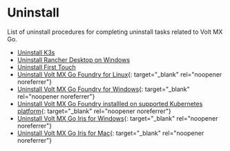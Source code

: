 # Uninstall

List of uninstall procedures for completing uninstall tasks related to Volt MX Go. 

- [Uninstall K3s](k3suninstall.md)
- [Uninstall Rancher Desktop on Windows](rancheruninstall.md)
- [Uninstall First Touch](uninstallfirsttouch.md)
- [Uninstall Volt MX Go Foundry for Linux](https://opensource.hcltechsw.com/volt-mx-docs/95/docs/documentation/Foundry/voltmx_foundry_linux_install_guide/Content/Uninstalling_VoltMX_Foundry.html){: target="_blank" rel="noopener noreferrer"}
- [Uninstall Volt MX Go Foundry for Windows](https://opensource.hcltechsw.com/volt-mx-docs/95/docs/documentation/Foundry/voltmx_foundry_windows_install_guide/Content/Uninstalling_VoltMX_Foundry.html){: target="_blank" rel="noopener noreferrer"}
- [Uninstall Volt MX Go Foundry installled on supported Kubernetes platform](https://opensource.hcltechsw.com/volt-mx-docs/95/docs/documentation/Foundry/voltmxfoundry_containers_helm/Content/Installing_Containers_With_Helm.html#uninstalling-foundry){: target="_blank" rel="noopener noreferrer"}
- [Uninstall Volt MX Go Iris for Windows](https://opensource.hcltechsw.com/volt-mx-docs/95/docs/documentation/Iris/iris_starter_install_win/Content/Uninstalling%20VoltMX%20Iris.html){: target="_blank" rel="noopener noreferrer"}
- [Uninstall Volt MX Go Iris for Mac](https://opensource.hcltechsw.com/volt-mx-docs/95/docs/documentation/Iris/iris_starter_install_mac/Content/Uninstalling%20VoltMX%20Iris.html){: target="_blank" rel="noopener noreferrer"}